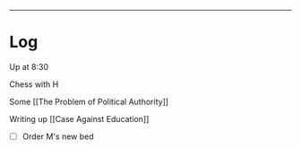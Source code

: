 
---

# Log

Up at 8:30

Chess with H

Some [[The Problem of Political Authority]]

Writing up [[Case Against Education]]

- [ ] Order M's new bed
